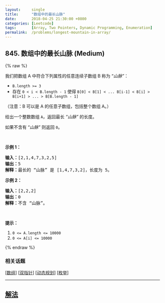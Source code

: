 ```yaml
---
layout:     single
title:      "数组中的最长山脉"
date:       2018-04-25 21:30:00 +0800
categories: [Leetcode]
tags:       [Array, Two Pointers, Dynamic Programming, Enumeration]
permalink:  /problems/longest-mountain-in-array/
---
```


## 845. 数组中的最长山脉 (Medium)

{% raw %}

<p>我们把数组 A 中符合下列属性的任意连续子数组 B 称为 &ldquo;<em>山脉&rdquo;</em>：</p>

<ul>
	<li><code>B.length &gt;= 3</code></li>
	<li>存在 <code>0 &lt; i&nbsp;&lt; B.length - 1</code> 使得 <code>B[0] &lt; B[1] &lt; ... B[i-1] &lt; B[i] &gt; B[i+1] &gt; ... &gt; B[B.length - 1]</code></li>
</ul>

<p>（注意：B 可以是 A 的任意子数组，包括整个数组 A。）</p>

<p>给出一个整数数组 <code>A</code>，返回最长 <em>&ldquo;山脉&rdquo;</em>&nbsp;的长度。</p>

<p>如果不含有 &ldquo;<em>山脉&rdquo;&nbsp;</em>则返回 <code>0</code>。</p>

<p>&nbsp;</p>

<p><strong>示例 1：</strong></p>

<pre><strong>输入：</strong>[2,1,4,7,3,2,5]
<strong>输出：</strong>5
<strong>解释：</strong>最长的 &ldquo;山脉&rdquo; 是 [1,4,7,3,2]，长度为 5。
</pre>

<p><strong>示例 2：</strong></p>

<pre><strong>输入：</strong>[2,2,2]
<strong>输出：</strong>0
<strong>解释：</strong>不含 &ldquo;山脉&rdquo;。
</pre>

<p>&nbsp;</p>

<p><strong>提示：</strong></p>

<ol>
	<li><code>0 &lt;= A.length &lt;= 10000</code></li>
	<li><code>0 &lt;= A[i] &lt;= 10000</code></li>
</ol>

{% endraw %}

### 相关话题
  [[数组](https://github.com/openset/leetcode/tree/master/tag/array/README.md)]
  [[双指针](https://github.com/openset/leetcode/tree/master/tag/two-pointers/README.md)]
  [[动态规划](https://github.com/openset/leetcode/tree/master/tag/dynamic-programming/README.md)]
  [[枚举](https://github.com/openset/leetcode/tree/master/tag/enumeration/README.md)]

---

## [解法](https://github.com/openset/leetcode/tree/master/problems/longest-mountain-in-array)

